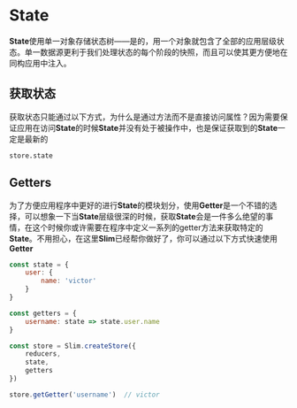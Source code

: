 # State

**State**使用单一对象存储状态树——是的，用一个对象就包含了全部的应用层级状态。单一数据源更利于我们处理状态的每个阶段的快照，而且可以使其更方便地在同构应用中注入。

## 获取状态
获取状态只能通过以下方式，为什么是通过方法而不是直接访问属性？因为需要保证应用在访问**State**的时候**State**并没有处于被操作中，也是保证获取到的**State**一定是最新的

```
store.state
```

## Getters
为了方便应用程序中更好的进行**State**的模块划分，使用**Getter**是一个不错的选择，可以想象一下当**State**层级很深的时候，获取**State**会是一件多么绝望的事情，在这个时候你或许需要在程序中定义一系列的getter方法来获取特定的**State**。不用担心，在这里**Slim**已经帮你做好了，你可以通过以下方式快速使用**Getter**

```javascript
const state = {
    user: {
        name: 'victor'
    }
}

const getters = {
    username: state => state.user.name
}

const store = Slim.createStore({
    reducers,
    state,
    getters
})

store.getGetter('username')  // victor
```
